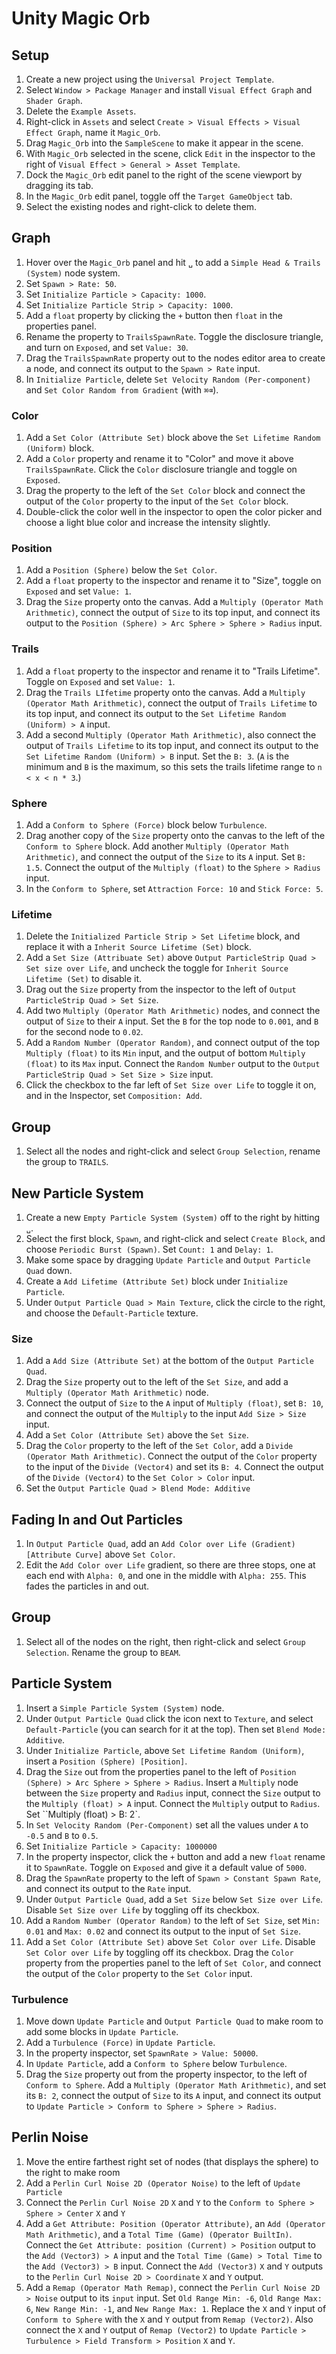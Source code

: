 # Unity Magic Orb

## Setup

1. Create a new project using the `Universal Project Template`.
2. Select `Window > Package Manager` and install `Visual Effect Graph` and `Shader Graph`.
3. Delete the `Example Assets`.
4. Right-click in `Assets` and select `Create > Visual Effects > Visual Effect Graph`, name it `Magic_Orb`.
5. Drag `Magic_Orb` into the `SampleScene` to make it appear in the scene.
6. With `Magic_Orb` selected in the scene, click `Edit` in the inspector to the right of `Visual Effect > General > Asset Template`.
7. Dock the `Magic_Orb` edit panel to the right of the scene viewport by dragging its tab.
8. In the `Magic_Orb` edit panel, toggle off the `Target GameObject` tab.
9. Select the existing nodes and right-click to delete them.

## Graph

1. Hover over the `Magic_Orb` panel and hit `␣` to add a `Simple Head & Trails (System)` node system.
2. Set `Spawn > Rate: 50`.
3. Set `Initialize Particle > Capacity: 1000`.
4. Set `Initialize Particle Strip > Capacity: 1000`.
5. Add a `float` property by clicking the `+` button then `float` in the properties panel.
6. Rename the property to `TrailsSpawnRate`. Toggle the disclosure triangle, and turn on `Exposed`, and set `Value: 30`.
7. Drag the `TrailsSpawnRate` property out to the nodes editor area to create a node, and connect its output to the `Spawn > Rate` input.
8. In `Initialize Particle`, delete `Set Velocity Random (Per-component)` and `Set Color Random from Gradient` (with `⌘⌫`).

### Color

1. Add a `Set Color (Attribute Set)` block above the `Set Lifetime Random (Uniform)` block.
2. Add a `Color` property and rename it to "Color" and move it above `TrailsSpawnRate`. Click the `Color` disclosure triangle and toggle on `Exposed`.
3. Drag the property to the left of the `Set Color` block and connect the output of the `Color` property to the input of the `Set Color` block.
4. Double-click the color well in the inspector to open the color picker and choose a light blue color and increase the intensity slightly.

### Position

1. Add a `Position (Sphere)` below the `Set Color`.
2. Add a `float` property to the inspector and rename it to "Size", toggle on `Exposed` and set `Value: 1`.
3. Drag the `Size` property onto the canvas. Add a `Multiply (Operator Math Arithmetic)`, connect the output of `Size` to its top input, and connect its output to the `Position (Sphere) > Arc Sphere > Sphere > Radius` input.

### Trails

1. Add a `float` property to the inspector and rename it to "Trails Lifetime". Toggle on `Exposed` and set `Value: 1`.
2. Drag the `Trails LIfetime` property onto the canvas. Add a `Multiply (Operator Math Arithmetic)`, connect the output of `Trails Lifetime` to its top input, and connect its output to the `Set Lifetime Random (Uniform) > A` input.
3. Add a second `Multiply (Operator Math Arithmetic)`, also connect the output of `Trails Lifetime` to its top input, and connect its output to the `Set Lifetime Random (Uniform) > B` input. Set the `B: 3`. (`A` is the minimum and `B` is the maximum, so this sets the trails lifetime range to `n < x < n * 3`.)

### Sphere

1. Add a `Conform to Sphere (Force)` block below `Turbulence`.
2. Drag another copy of the `Size` property onto the canvas to the left of the `Conform to Sphere` block. Add another `Multiply (Operator Math Arithmetic)`, and connect the output of the `Size` to its `A` input. Set `B: 1.5`. Connect the output of the `Multiply (float)` to the `Sphere > Radius` input.
3. In the `Conform to Sphere`, set `Attraction Force: 10` and `Stick Force: 5`.

### Lifetime

1. Delete the `Initialized Particle Strip > Set Lifetime` block, and replace it with a `Inherit Source Lifetime (Set)` block.
2. Add a `Set Size (Attribuate Set)` above `Output ParticleStrip Quad > Set size over Life`, and uncheck the toggle for `Inherit Source Lifetime (Set)` to disable it. 
3. Drag out the `Size` property from the inspector to the left of `Output ParticleStrip Quad > Set Size`.
4. Add two `Multiply (Operator Math Arithmetic)` nodes, and connect the output of `Size` to their `A` input. Set the `B` for the top node to `0.001`, and `B` for the second node to `0.02`.
5. Add a `Random Number (Operator Random)`, and connect output of the top `Multiply (float)` to its `Min` input, and the output of bottom `Multiply (float)` to its `Max` input. Connect the `Random Number` output to the `Output ParticleStrip Quad > Set Size > Size` input.
6. Click the checkbox to the far left of `Set Size over Life` to toggle it on, and in the Inspector, set `Composition: Add`.

## Group

1. Select all the nodes and right-click and select `Group Selection`, rename the group to `TRAILS`.

## New Particle System

1. Create a new `Empty Particle System (System)` off to the right by hitting `␣`.
2. Select the first block, `Spawn`, and right-click and select `Create Block`, and choose `Periodic Burst (Spawn)`. Set `Count: 1` and `Delay: 1`.
3. Make some space by dragging `Update Particle` and `Output Particle Quad` down.
4. Create a `Add Lifetime (Attribute Set)` block under `Initialize Particle`.
5. Under `Output Particle Quad > Main Texture`, click the circle to the right, and choose the `Default-Particle` texture.

### Size

1. Add a `Add Size (Attribute Set)` at the bottom of the `Output Particle Quad`.
2. Drag the `Size` property out to the left of the `Set Size`, and add a `Multiply (Operator Math Arithmetic)` node.
3. Connect the output of `Size` to the `A` input of `Multiply (float)`, set `B: 10`, and connect the output of the `Multiply` to the input `Add Size > Size` input.
4. Add a `Set Color (Attribute Set)` above the `Set Size`.
5. Drag the `Color` property to the left of the `Set Color`, add a `Divide (Operator Math Arithmetic)`. Connect the output of the `Color` property to the input of the `Divide (Vector4)` and set its `B: 4`. Connect the output of the `Divide (Vector4)` to the `Set Color > Color` input.
6. Set the `Output Particle Quad > Blend Mode: Additive`

## Fading In and Out Particles

1. In `Output Particle Quad`, add an `Add Color over Life (Gradient) [Attribute Curve]` above `Set Color`.
2. Edit the `Add Color over Life` gradient, so there are three stops, one at each end with `Alpha: 0`, and one in the middle with `Alpha: 255`. This fades the particles in and out.

## Group

1. Select all of the nodes on the right, then right-click and select `Group Selection`. Rename the group to `BEAM`.

## Particle System

1. Insert a `Simple Particle System (System)` node.
2. Under `Output Particle Quad` click the icon next to `Texture`, and select `Default-Particle` (you can search for it at the top). Then set `Blend Mode: Additive`.
3. Under `Initialize Particle`, above `Set Lifetime Random (Uniform)`, insert a `Position (Sphere) [Position]`.
4. Drag the `Size` out from the properties panel to the left of `Position (Sphere) > Arc Sphere > Sphere > Radius`. Insert a `Multiply` node between the `Size` property and `Radius` input, connect the `Size` output to the `Multiply (float) > A` input. Connect the `Multiply` output to `Radius`. Set ``Multiply (float) > B: 2`.
5. In `Set Velocity Random (Per-Component)` set all the values under `A` to `-0.5` and `B` to `0.5`.
6. Set `Initialize Particle > Capacity: 1000000`
7. In the property inspector, click the `+` button and add a new `float` rename it to `SpawnRate`. Toggle on `Exposed` and give it a default value of `5000`.
8. Drag the `SpawnRate` property to the left of `Spawn > Constant Spawn Rate`, and connect its output to the `Rate` input.
9. Under `Output Particle Quad`, add a `Set Size` below `Set Size over Life`. Disable `Set Size over Life` by toggling off its checkbox.
10. Add a `Random Number (Operator Random)` to the left of `Set Size`, set `Min: 0.01` and `Max: 0.02` and connect its output to the input of `Set Size`.
11. Add a `Set Color (Attribute Set)` above `Set Color over Life`. Disable `Set Color over Life` by toggling off its checkbox. Drag the `Color` property from the properties panel to the left of `Set Color`, and connect the output of the `Color` property to the `Set Color` input.

### Turbulence

1. Move down `Update Particle` and `Output Particle Quad` to make room to add some blocks in `Update Particle`.
2. Add a `Turbulence (Force)` in `Update Particle`.
3. In the property inspector, set `SpawnRate > Value: 50000`.
4. In `Update Particle`, add a `Conform to Sphere` below `Turbulence`.
5. Drag the `Size` property out from the property inspector, to the left of `Conform to Sphere`. Add a `Multiply (Operator Math Arithmetic)`, and set its `B: 2`, connect the output of `Size` to its `A` input, and connect its output to `Update Particle > Conform to Sphere > Sphere > Radius`.

## Perlin Noise

1. Move the entire farthest right set of nodes (that displays the sphere) to the right to make room
2. Add a `Perlin Curl Noise 2D (Operator Noise)` to the left of `Update Particle`
3. Connect the `Perlin Curl Noise 2D` `X` and `Y` to the `Conform to Sphere > Sphere > Center` `X` and `Y`
4. Add a `Get Attribute: Position (Operator Attribute)`, an `Add (Operator Math Arithmetic)`, and a `Total Time (Game) (Operator BuiltIn)`. Connect the `Get Attribute: position (Current) > Position` output to the `Add (Vector3) > A` input and the `Total Time (Game) > Total Time` to the `Add (Vector3) > B` input. Connect the `Add (Vector3)` `X` and `Y` outputs to the `Perlin Curl Noise 2D > Coordinate` `X` and `Y` output.
5. Add a `Remap (Operator Math Remap)`, connect the `Perlin Curl Noise 2D > Noise` output to its `input` input. Set `Old Range Min: -6`, `Old Range Max: 6`, `New Range Min: -1`, and `New Range Max: 1`. Replace the `X` and `Y` input of `Conform to Sphere` with the `X` and `Y` output from `Remap (Vector2)`. Also connect the `X` and `Y` output of `Remap (Vector2)` to `Update Particle > Turbulence > Field Transform > Position` `X` and `Y`.
